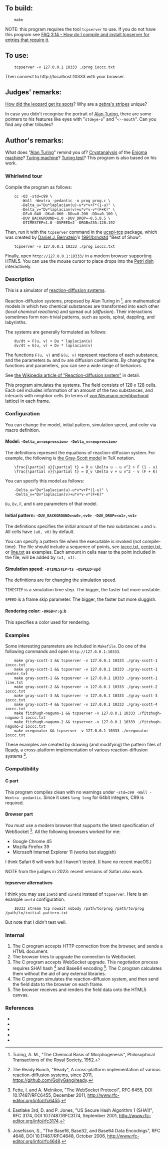 ## To build:

``` <!---sh-->
    make
```

NOTE: this program requires the tool `tcpserver` to use. If you do not have this
program see [FAQ 3.14 - How do I compile and install tcpserver for entries that
require it](../../faq.html#tcpserver).


## To use:

``` <!---sh-->
    tcpserver -v 127.0.0.1 10333 ./prog ioccc.txt
```

Then connect to http://localhost:10333 with your browser.


## Judges' remarks:

[How did the leopard get its
spots](https://www.livescience.com/950-leopard-spots.html)? Why are a [zebra's
stripes](https://africafreak.com/zebra-stripes) unique?

In case you didn't recognise the portrait of [Alan
Turing](https://en.wikipedia.org/wiki/Alan_Turing), there are some
pointers to his features like eyes with "`stdeye-o`" and "`<--mouth`". Can you
find any other tributes?


## Author's remarks:

What does "[Alan Turing](https://en.wikipedia.org/wiki/Alan_Turing)" remind you
of? [Cryptanalysis](https://en.wikipedia.org/wiki/Cryptanalysis) of the [Enigma
machine](https://en.wikipedia.org/wiki/Enigma_machine)?  [Turing
machine](https://en.wikipedia.org/wiki/Turing_machine)? [Turing
test](https://en.wikipedia.org/wiki/Turing_test)? This program is also based on
his work.


### Whirlwind tour

Compile the program as follows:

``` <!---sh-->
    cc -O3 -std=c99 \
	   -Wall -Wextra -pedantic -o prog prog.c \
	   -Delta_u="Du*laplacian(u)-u*v*v+F*(1-u)" \
	   -Delta_v="Dv*laplacian(v)+u*v*v-v*(F+K)" \
	   -DF=0.040 -DK=0.060 -DDu=0.200 -DDv=0.100 \
	   -DUV_BACKGROUND=1,0 -DUV_DROP=-0.5,0.5 \
	   -DTIMESTEP=1.0 -DSPEED=2 -DRGB=255:128:192
```

Then, run it with the `tcpserver` command in the
[ucspi-tcp](http://cr.yp.to/ucspi-tcp.html) package, which was created by
[Daniel J. Bernstein](../../authors.html#Daniel_J_Bernstein)'s
[1991/brndstd](../../1991/brnstnd/index.html) "Best of Show".

``` <!---sh-->
    tcpserver -v 127.0.0.1 10333 ./prog ioccc.txt
```

Finally, open `http://127.0.0.1:10333/` in a modern browser supporting HTML5.
You can use the mouse cursor to place drops into the [Petri
dish](https://en.wikipedia.org/wiki/Petri_dish) interactively.


### Description

This is a simulator of [reaction-diffusion
systems](https://en.wikipedia.org/wiki/Reaction-diffusion_system).

Reaction-diffusion systems, proposed by Alan Turing in [^1], are mathematical
models in which two chemical substances are transformed into each other (*local
chemical reactions*) and spread out (*diffusion*).  Their interactions sometimes
form non-trivial patterns, such as spots, spiral, dappling, and labyrinths.

The systems are generally formulated as follows:

```
    du/dt = F(u, v) + Du * laplacian(u)
    dv/dt = G(u, v) + Dv * laplacian(v)
```

The functions `F(u, v)` and `G(u, v)` represent reactions of each substance, and
the parameters `Du` and `Dv` are diffusion coefficients.  By changing the
functions and parameters, you can see a wide range of behaviors.

See [the Wikipedia article of "Reaction-diffusion
system"](https://en.wikipedia.org/wiki/Reaction%E2%80%93diffusion_system) in
detail.

This program simulates the systems.  The field consists of 128 x 128 cells.
Each cell includes information of an amount of the two substances, and interacts
with neighbor cells (in terms of [von Neumann
neighborhood](https://en.wikipedia.org/wiki/Von_Neumann_neighborhood) lattice) in each frame.


### Configuration

You can change the model, initial pattern, simulation speed, and color via macro
definition.


#### Model: `-Delta_u=<expression> -Delta_v=<expression>`

The definitions represent the equations of reaction-diffusion system.  For
example, the following is [the Gray-Scott
model](http://groups.csail.mit.edu/mac/projects/amorphous/GrayScott/) in TeX
notation.

```
    \frac{\partial u}{\partial t} = D_u \Delta u - u v^2 + F (1 - u)
    \frac{\partial v}{\partial t} = D_v \Delta v + u v^2 - v (F + K)
```

You can specify this model as follows:

```
    -Delta_u="Du*laplacian(u)-u*v*v+F*(1-u)" \
    -Delta_v="Dv*laplacian(v)+u*v*v-v*(F+K)"
```

`Du`, `Dv`, `F`, and `K` are parameters of that model.


#### Initial pattern: `-DUV_BACKGROUND=<u0>,<v0> -DUV_DROP=<u1>,<v1>`

The definitions specifies the initial amount of the two substances `u` and `v`.
All cells have `(u0, v0)` by default.

You can specify a pattern file when the executable is invoked (not
compile-time).  The file should include a sequence of points, see
[ioccc.txt](ioccc.txt),
[center.txt](center.txt),
or [line.txt](line.txt) as
examples.  Each amount in cells near to the point included in the file, will be
added by `(u1, v1)`.


#### Simulation speed: `-DTIMESTEP=ts -DSPEED=spd`

The definitions are for changing the simulation speed.

`TIMESTEP` is a simulation time step.  The bigger, the faster but more unstable.

`SPEED` is a frame skip parameter.  The bigger, the faster but more sluggish.


#### Rendering color: `-DRGB=r:g:b`

This specifies a color used for rendering.


### Examples

Some interesting parameters are included in `Makefile`.  Do one of the following
commands and open `http://127.0.0.1:10333`.

```
    make gray-scott-1 && tcpserver -v 127.0.0.1 10333 ./gray-scott-1 ioccc.txt
    make gray-scott-1 && tcpserver -v 127.0.0.1 10333 ./gray-scott-1 center.txt
    make gray-scott-1 && tcpserver -v 127.0.0.1 10333 ./gray-scott-1 line.txt
    make gray-scott-2 && tcpserver -v 127.0.0.1 10333 ./gray-scott-2 ioccc.txt
    make gray-scott-3 && tcpserver -v 127.0.0.1 10333 ./gray-scott-3 ioccc.txt
    make gray-scott-4 && tcpserver -v 127.0.0.1 10333 ./gray-scott-4 ioccc.txt
    make fitzhugh-nagumo-1 && tcpserver -v 127.0.0.1 10333 ./fitzhugh-nagumo-1 ioccc.txt
    make fitzhugh-nagumo-2 && tcpserver -v 127.0.0.1 10333 ./fitzhugh-nagumo-2 ioccc.txt
    make oregonator && tcpserver -v 127.0.0.1 10333 ./oregonator ioccc.txt
```

These examples are created by drawing (and modifying) the pattern files of
[Ready](https://github.com/GollyGang/ready), a cross-platform implementation of
various reaction-diffusion systems [^2].


### Compatibility


#### C part

This program compiles clean with no warnings under `-std=c99 -Wall -Wextra
-pedantic`.  Since it uses `long long` for 64bit integers, C99 is required.


#### Browser part

You must use a modern browser that supports the latest specification of
WebSocket [^3].  All the following browsers worked for me:

* Google Chrome 45
* Mozilla Firefox 39
* Microsoft Internet Explorer 11 (works but sluggish)

I think Safari 6 will work but I haven't tested.  (I have no recent macOS.)

NOTE from the judges in 2023: recent versions of Safari also work.


#### tcpserver alternatives

I think you may use `inetd` and `xinetd` instead of `tcpserver`.  Here is an
example `inetd` configuration.

```
    10333 stream tcp nowait nobody /path/to/prog /path/to/prog /path/to/initial-pattern.txt
```

But note that I didn't test well.


### Internal

1. The C program accepts HTTP connection from the browser, and sends a HTML
document.
2. The browser tries to upgrade the connection to WebSocket.
3. The C program accepts WebSocket upgrade.  This negotiation process requires
SHA1 hash [^4] and Base64 encoding [^5].  The C program calculates them without
the aid of any external libraries.
4. The C program simulates the reaction-diffusion system, and then send the
field data to the browser on each frame.
4. The browser receives and renders the field data onto the HTML5 canvas.


### References

* [^1]: Turing, A. M., "The Chemical Basis of Morphogenesis", Philosophical Transactions of the Royal Society, 1952.
* [^2]: The Ready Bunch, "Ready", A cross-platform implementation of various reaction-diffusion systems, since 2011, <https://github.com/GollyGang/ready>.
* [^3]: Fette, I. and A. Melnikov, "The WebSocket Protocol", RFC 6455, DOI 10.17487/RFC6455, December 2011, <http://www.rfc-editor.org/info/rfc6455>.
* [^4]: Eastlake 3rd, D. and P. Jones, "US Secure Hash Algorithm 1 (SHA1)", RFC 3174, DOI 10.17487/RFC3174, September 2001, <http://www.rfc-editor.org/info/rfc3174>.
* [^5]: Josefsson, S., "The Base16, Base32, and Base64 Data Encodings", RFC 4648, DOI 10.17487/RFC4648, October 2006, <http://www.rfc-editor.org/info/rfc4648>.

<!--

    Copyright © 1984-2024 by Landon Curt Noll. All Rights Reserved.

    You are free to share and adapt this file under the terms of this license:

	Creative Commons Attribution-ShareAlike 4.0 International (CC BY-SA 4.0)

    For more information, see:

	https://creativecommons.org/licenses/by-sa/4.0/

-->
